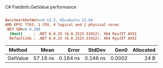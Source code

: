 C# FieldInfo.GetValue performance
``` ini

BenchmarkDotNet=v0.13.5, OS=ubuntu 22.04
AMD EPYC 7763, 1 CPU, 4 logical and 2 physical cores
.NET SDK=8.0.100
  [Host]     : .NET 6.0.25 (6.0.2523.51912), X64 RyuJIT AVX2
  DefaultJob : .NET 6.0.25 (6.0.2523.51912), X64 RyuJIT AVX2


```
|   Method |     Mean |    Error |   StdDev |   Gen0 | Allocated |
|--------- |---------:|---------:|---------:|-------:|----------:|
| GetValue | 57.16 ns | 0.164 ns | 0.146 ns | 0.0002 |      24 B |
